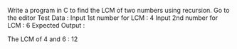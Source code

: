 Write a program in C to find the LCM of two numbers using recursion. Go to the editor
Test Data :
Input 1st number for LCM : 4
Input 2nd number for LCM : 6
Expected Output :

The LCM of 4 and 6 :  12   

